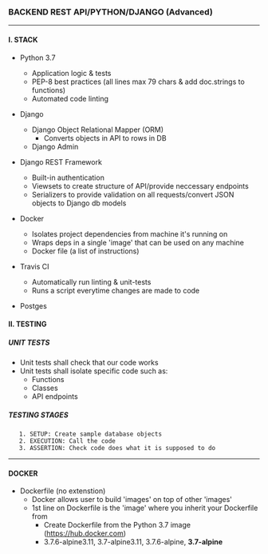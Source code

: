 ### BACKEND REST API/PYTHON/DJANGO (Advanced)

<!-- <img src="pydjango.jpeg" alt="Django REST API" width="150"/> -->
<hr>

#### I. STACK

 - Python 3.7
   - Application logic & tests
   - PEP-8 best practices (all lines max 79 chars & add doc.strings to functions)
   - Automated code linting

- Django 
  - Django Object Relational Mapper (ORM) 
    - Converts objects in API to rows in DB
  - Django Admin

- Django REST Framework
  - Built-in authentication
  - Viewsets to create structure of API/provide neccessary endpoints
  - Serializers to provide validation on all requests/convert JSON objects to Django db models

- Docker 
  - Isolates project dependencies from machine it's running on
  - Wraps deps in a single 'image' that can be used on any machine
  - Docker file (a list of instructions)

- Travis CI
  - Automatically run linting & unit-tests
  - Runs a script everytime changes are made to code

- Postges 

#### II. TESTING

##### UNIT TESTS
- Unit tests shall check that our code works 
- Unit tests shall isolate specific code such as:
  - Functions
  - Classes
  - API endpoints

##### TESTING STAGES
       1. SETUP: Create sample database objects
       2. EXECUTION: Call the code
       3. ASSERTION: Check code does what it is supposed to do

<hr>

#### DOCKER
- Dockerfile (no extenstion)
  - Docker allows user to build 'images' on top of other 'images'
  - 1st line on Dockerfile is the 'image' where you inherit your Dockerfile from
    - Create Dockerfile from the Python 3.7 image (https://hub.docker.com)
    - 3.7.6-alpine3.11, 3.7-alpine3.11, 3.7.6-alpine, <b>3.7-alpine</b>
    




